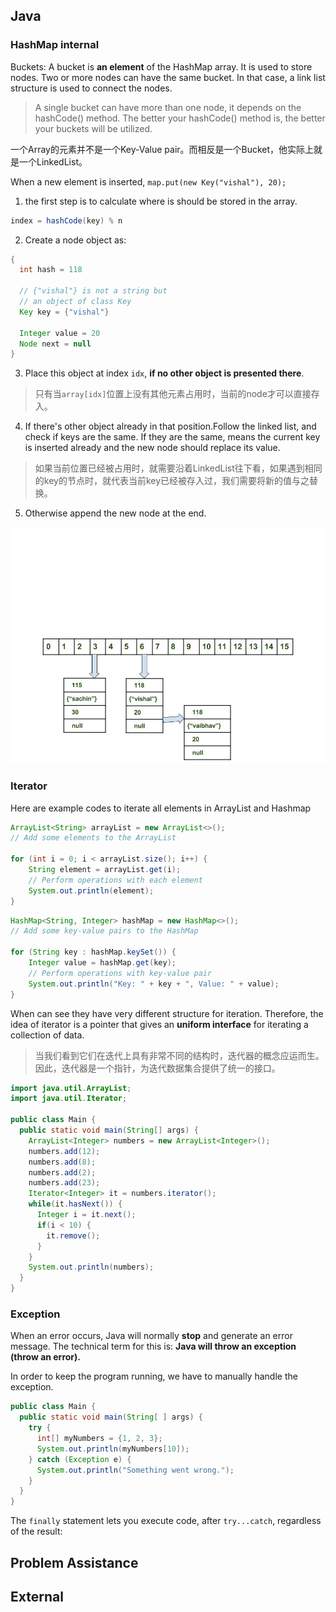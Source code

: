 ## Java

### HashMap internal

Buckets: A bucket is **an element** of the HashMap array. It is used to store nodes. Two or more nodes can have the same bucket. In that case, a link list structure is used to connect the nodes.

> A single bucket can have more than one node, it depends on the hashCode() method. The better your hashCode() method is, the better your buckets will be utilized. 

一个Array的元素并不是一个Key-Value pair。而相反是一个Bucket，他实际上就是一个LinkedList。

When a new element is inserted, `map.put(new Key("vishal"), 20);`

1. the first step is to calculate where is should be stored in the array. 

```java
index = hashCode(key) % n
```

2. Create a node object as:

```java
{
  int hash = 118

  // {"vishal"} is not a string but 
  // an object of class Key
  Key key = {"vishal"}

  Integer value = 20
  Node next = null
}
```

3. Place this object at index `idx`, **if no other object is presented there**.

> 只有当`array[idx]`位置上没有其他元素占用时，当前的node才可以直接存入。

4. If there's other object already in that position.Follow the linked list, and check if keys are the same. If they are the same, means the current key is inserted already and the new node should replace its value.

> 如果当前位置已经被占用时，就需要沿着LinkedList往下看，如果遇到相同的key的节点时，就代表当前key已经被存入过，我们需要将新的值与之替换。

5. Otherwise append the new node at the end.

![hash_map_internal](./assets/hash_map_internal.jpg)


### Iterator

Here are example codes to iterate all elements in ArrayList and Hashmap

```java
ArrayList<String> arrayList = new ArrayList<>();
// Add some elements to the ArrayList

for (int i = 0; i < arrayList.size(); i++) {
    String element = arrayList.get(i);
    // Perform operations with each element
    System.out.println(element);
}
```

```java
HashMap<String, Integer> hashMap = new HashMap<>();
// Add some key-value pairs to the HashMap

for (String key : hashMap.keySet()) {
    Integer value = hashMap.get(key);
    // Perform operations with key-value pair
    System.out.println("Key: " + key + ", Value: " + value);
}
```

When can see they have very different structure for iteration. Therefore, the idea of iterator is a pointer that gives an **uniform interface** for iterating a collection of data.

> 当我们看到它们在迭代上具有非常不同的结构时，迭代器的概念应运而生。因此，迭代器是一个指针，为迭代数据集合提供了统一的接口。


```java
import java.util.ArrayList;
import java.util.Iterator;

public class Main {
  public static void main(String[] args) {
    ArrayList<Integer> numbers = new ArrayList<Integer>();
    numbers.add(12);
    numbers.add(8);
    numbers.add(2);
    numbers.add(23);
    Iterator<Integer> it = numbers.iterator();
    while(it.hasNext()) {
      Integer i = it.next();
      if(i < 10) {
        it.remove();
      }
    }
    System.out.println(numbers);
  }
}
```


### Exception

When an error occurs, Java will normally **stop** and generate an error message. The technical term for this is: **Java will throw an exception (throw an error).**


In order to keep the program running, we have to manually handle the exception.

```java
public class Main {
  public static void main(String[ ] args) {
    try {
      int[] myNumbers = {1, 2, 3};
      System.out.println(myNumbers[10]);
    } catch (Exception e) {
      System.out.println("Something went wrong.");
    }
  }
}
```

The `finally` statement lets you execute code, after `try...catch`, regardless of the result:


## Problem Assistance



## External